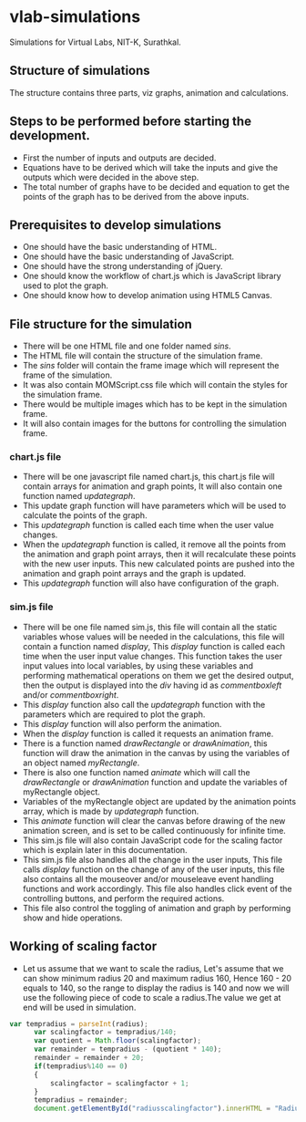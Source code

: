 # vlab-simulations
Simulations for Virtual Labs, NIT-K, Surathkal.

## Structure of simulations
The structure  contains three parts, viz graphs, animation and calculations.

## Steps to be performed before starting the development.
- First the number of inputs and outputs are decided.
- Equations have to be derived which will take the inputs and give the outputs which were decided in the above step.
- The total number of graphs have to be decided and equation to get the points of the graph has to be derived from the above inputs.

##  Prerequisites to develop simulations
- One should have the basic understanding of HTML.
- One should have the basic understanding of JavaScript.
- One should have the strong understanding of jQuery.
- One should know the workflow of chart.js which is JavaScript library used to plot the graph.
- One should know how to develop animation using HTML5 Canvas.

## File structure for the simulation
- There will be one HTML file and one folder named *sins*.
- The HTML file will contain the structure of the simulation frame.
- The *sins* folder will contain the frame image which will represent the frame of the simulation.
- It was also contain MOMScript.css file which will contain the styles for the simulation frame.
- There would be multiple images which has to be kept in the simulation frame.
- It will also contain images for the buttons for controlling the simulation frame.
### chart.js file
- There will be one javascript file named chart.js, this chart.js file will contain  arrays   for animation and graph points, It will also contain one function named *updategraph*.
- This update graph function will have parameters which will be used to calculate the points of the graph.
- This *updategraph* function is called each time when the user value changes.
- When the *updategraph* function is called, it remove all the points from the animation and  graph point arrays, then it will recalculate these points with the new user inputs. This new calculated points are pushed into the animation and graph point arrays and the graph is updated.
- This *updategraph* function will also have configuration of the graph.
### sim.js file
- There will be one file named sim.js, this file will contain all the static variables whose values will be needed in the calculations, this file will contain a function named *display*, This *display* function is called each time when the user input value changes. This function takes the user input values into local variables, by using these variables and performing mathematical operations on them we get the desired output, then the output is displayed into the *div* having id as *commentboxleft* and/or *commentboxright*.
- This *display* function also call the *updategraph* function with the parameters which are required to plot the graph.
- This *display* function will also perform the animation.
- When the *display* function is called it requests an animation frame.
- There is a function named *drawRectangle* or *drawAnimation*, this function will draw the animation in the canvas by using the variables of an object named *myRectangle*.
- There is also one function named *animate* which will call the *drawRectangle* or *drawAnimation* function and update the variables of myRectangle object.
- Variables of the myRectangle object are updated by the animation points array, which is made by *updategraph* function.
- This *animate* function will clear the canvas before drawing of the new animation screen, and is set to be called continuously for infinite time.
- This sim.js file will also contain JavaScript code for the scaling factor which is explain later in this documentation.
- This sim.js file also handles all the change in the user inputs, This file calls *display* function on the change of any of the user inputs, this file also contains all the mouseover and/or mouseleave event handling functions and work accordingly. This file also handles click event of the controlling buttons, and perform the required actions.
- This file also control the toggling of animation and graph by performing show and hide operations.
## Working of scaling factor
- Let us assume that we want to scale the radius, Let's assume that we can show minimum radius 20 and maximum radius 160, Hence 160 - 20 equals to 140, so the range to display the radius is 140 and now we will use the following piece of code to scale a radius.The value we get at end will be used in simulation.
```javascript
var tempradius = parseInt(radius);
      var scalingfactor = tempradius/140;
      var quotient = Math.floor(scalingfactor);
      var remainder = tempradius - (quotient * 140);
      remainder = remainder + 20;
      if(tempradius%140 == 0)
      {
          scalingfactor = scalingfactor + 1;
      }
      tempradius = remainder;
      document.getElementById("radiusscalingfactor").innerHTML = "Radius Scaling Factor - 1:"+Math.ceil(scalingfactor);
```
